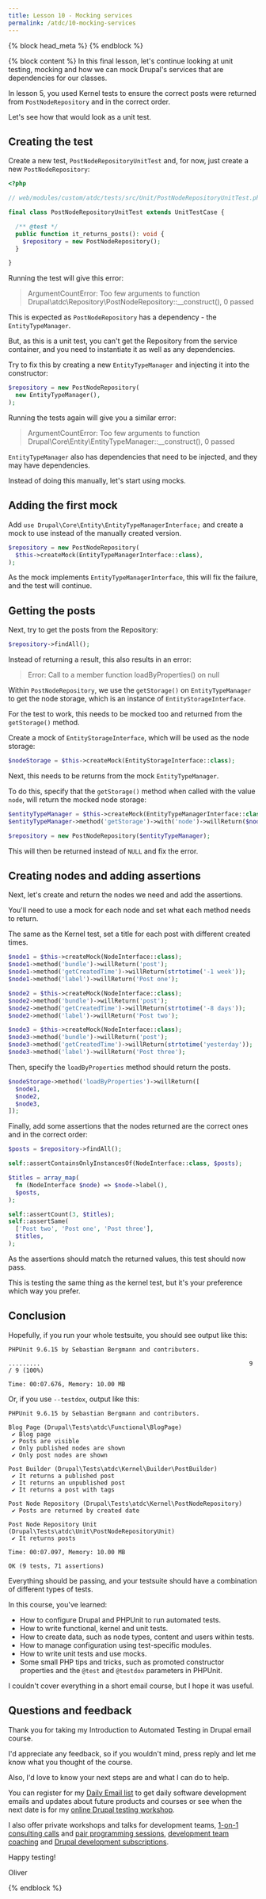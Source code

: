 ```yaml
---
title: Lesson 10 - Mocking services
permalink: /atdc/10-mocking-services
---
```


{% block head_meta %}
<meta name="robots" content="noindex">
{% endblock %}

{% block content %}
In this final lesson, let's continue looking at unit testing, mocking and how we can mock Drupal's services that are dependencies for our classes.

In lesson 5, you used Kernel tests to ensure the correct posts were returned from `PostNodeRepository` and in the correct order.

Let's see how that would look as a unit test.

## Creating the test

Create a new test, `PostNodeRepositoryUnitTest` and, for now, just create a new `PostNodeRepository`:

```php
<?php

// web/modules/custom/atdc/tests/src/Unit/PostNodeRepositoryUnitTest.php

final class PostNodeRepositoryUnitTest extends UnitTestCase {

  /** @test */
  public function it_returns_posts(): void {
    $repository = new PostNodeRepository();
  }

}
```

Running the test will give this error:

> ArgumentCountError: Too few arguments to function Drupal\atdc\Repository\PostNodeRepository::__construct(), 0 passed

This is expected as `PostNodeRepository` has a dependency - the `EntityTypeManager`.

But, as this is a unit test, you can't get the Repository from the service container, and you need to instantiate it as well as any dependencies.

Try to fix this by creating a new `EntityTypeManager` and injecting it into the constructor:

```php
$repository = new PostNodeRepository(
  new EntityTypeManager(),
);
```

Running the tests again will give you a similar error:

> ArgumentCountError: Too few arguments to function Drupal\Core\Entity\EntityTypeManager::__construct(), 0 passed

`EntityTypeManager` also has dependencies that need to be injected, and they may have dependencies.

Instead of doing this manually, let's start using mocks.

## Adding the first mock

Add `use Drupal\Core\Entity\EntityTypeManagerInterface;` and create a mock to use instead of the manually created version.

```php
$repository = new PostNodeRepository(
  $this->createMock(EntityTypeManagerInterface::class),
);
```

As the mock implements `EntityTypeManagerInterface`, this will fix the failure, and the test will continue.

## Getting the posts

Next, try to get the posts from the Repository:

```php
$repository->findAll();
```

Instead of returning a result, this also results in an error:

> Error: Call to a member function loadByProperties() on null

Within `PostNodeRepository`, we use the `getStorage()` on `EntityTypeManager` to get the node storage, which is an instance of `EntityStorageInterface`.

For the test to work, this needs to be mocked too and returned from the `getStorage()` method.

Create a mock of `EntityStorageInterface`, which will be used as the node storage:

```php
$nodeStorage = $this->createMock(EntityStorageInterface::class);
```

Next, this needs to be returns from the mock `EntityTypeManager`.

To do this, specify that the `getStorage()` method when called with the value `node`, will return the mocked node storage:

```php
$entityTypeManager = $this->createMock(EntityTypeManagerInterface::class);
$entityTypeManager->method('getStorage')->with('node')->willReturn($nodeStorage);

$repository = new PostNodeRepository($entityTypeManager);
```

This will then be returned instead of `NULL` and fix the error.

## Creating nodes and adding assertions

Next, let's create and return the nodes we need and add the assertions.

You'll need to use a mock for each node and set what each method needs to return.

The same as the Kernel test, set a title for each post with different created times.

```php
$node1 = $this->createMock(NodeInterface::class);
$node1->method('bundle')->willReturn('post');
$node1->method('getCreatedTime')->willReturn(strtotime('-1 week'));
$node1->method('label')->willReturn('Post one');

$node2 = $this->createMock(NodeInterface::class);
$node2->method('bundle')->willReturn('post');
$node2->method('getCreatedTime')->willReturn(strtotime('-8 days'));
$node2->method('label')->willReturn('Post two');

$node3 = $this->createMock(NodeInterface::class);
$node3->method('bundle')->willReturn('post');
$node3->method('getCreatedTime')->willReturn(strtotime('yesterday'));
$node3->method('label')->willReturn('Post three');
```

Then, specify the `loadByProperties` method should return the posts.

```php
$nodeStorage->method('loadByProperties')->willReturn([
  $node1,
  $node2,
  $node3,
]);
```

Finally, add some assertions that the nodes returned are the correct ones and in the correct order:

```php
$posts = $repository->findAll();

self::assertContainsOnlyInstancesOf(NodeInterface::class, $posts);

$titles = array_map(
  fn (NodeInterface $node) => $node->label(),
  $posts,
);

self::assertCount(3, $titles);
self::assertSame(
  ['Post two', 'Post one', 'Post three'],
  $titles,
);
```

As the assertions should match the returned values, this test should now pass.

This is testing the same thing as the kernel test, but it's your preference which way you prefer.

## Conclusion

Hopefully, if you run your whole testsuite, you should see output like this:

```plain
PHPUnit 9.6.15 by Sebastian Bergmann and contributors.

.........                                                           9 / 9 (100%)

Time: 00:07.676, Memory: 10.00 MB
```

Or, if you use `--testdox`, output like this:

```plain
PHPUnit 9.6.15 by Sebastian Bergmann and contributors.

Blog Page (Drupal\Tests\atdc\Functional\BlogPage)
 ✔ Blog page
 ✔ Posts are visible
 ✔ Only published nodes are shown
 ✔ Only post nodes are shown

Post Builder (Drupal\Tests\atdc\Kernel\Builder\PostBuilder)
 ✔ It returns a published post
 ✔ It returns an unpublished post
 ✔ It returns a post with tags

Post Node Repository (Drupal\Tests\atdc\Kernel\PostNodeRepository)
 ✔ Posts are returned by created date

Post Node Repository Unit (Drupal\Tests\atdc\Unit\PostNodeRepositoryUnit)
 ✔ It returns posts

Time: 00:07.097, Memory: 10.00 MB

OK (9 tests, 71 assertions)
```

Everything should be passing, and your testsuite should have a combination of different types of tests.

In this course, you've learned:

- How to configure Drupal and PHPUnit to run automated tests.
- How to write functional, kernel and unit tests.
- How to create data, such as node types, content and users within tests.
- How to manage configuration using test-specific modules.
- How to write unit tests and use mocks.
- Some small PHP tips and tricks, such as promoted constructor properties and the `@test` and `@testdox` parameters in PHPUnit.

I couldn't cover everything in a short email course, but I hope it was useful.

## Questions and feedback

Thank you for taking my Introduction to Automated Testing in Drupal email course.

I'd appreciate any feedback, so if you wouldn't mind, press reply and let me know what you thought of the course.

Also, I'd love to know your next steps are and what I can do to help.

You can register for my [Daily Email list][daily] to get daily software development emails and updates about future products and courses or see when the next date is for my [online Drupal testing workshop][dto].

I also offer private workshops and talks for development teams, [1-on-1 consulting calls][call] and [pair programming sessions][pair], [development team coaching][team] and [Drupal development subscriptions][subscription].

Happy testing!

Oliver

[call]: {{site.url}}/call
[daily]: {{site.url}}/daily
[dto]: {{site.url}}/dto
[pair]: {{site.url}}/pair
[podcast]: {{site.url}}/podcast
[subscription]: {{site.url}}/subscription
[team]: {{site.url}}/team-coaching
{% endblock %}
